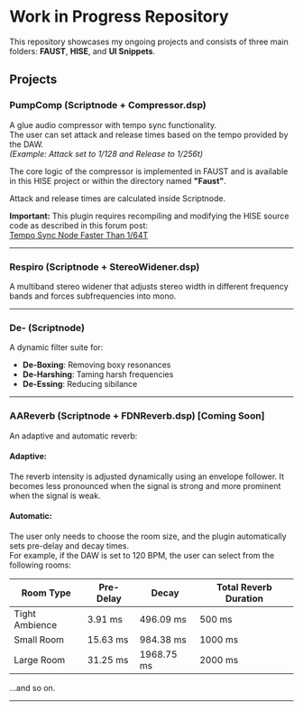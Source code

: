 # Work in Progress Repository

This repository showcases my ongoing projects and consists of three main folders: **FAUST**, **HISE**, and **UI Snippets**.

## Projects

### PumpComp (Scriptnode + Compressor.dsp)
A glue audio compressor with tempo sync functionality.  
The user can set attack and release times based on the tempo provided by the DAW.  
*(Example: Attack set to 1/128 and Release to 1/256t)*  

The core logic of the compressor is implemented in FAUST and is available in this HISE project or within the directory named **"Faust"**.

Attack and release times are calculated inside Scriptnode.  

**Important:** This plugin requires recompiling and modifying the HISE source code as described in this forum post:  
[Tempo Sync Node Faster Than 1/64T](https://forum.hise.audio/topic/10664/tempo_sync-node-faster-than-1-64t)

---

### Respiro (Scriptnode + StereoWidener.dsp)
A multiband stereo widener that adjusts stereo width in different frequency bands and forces subfrequencies into mono.

---

### De- (Scriptnode)
A dynamic filter suite for:  
- **De-Boxing**: Removing boxy resonances  
- **De-Harshing**: Taming harsh frequencies  
- **De-Essing**: Reducing sibilance

---

### AAReverb (Scriptnode + FDNReverb.dsp) [Coming Soon]
An adaptive and automatic reverb:  

#### Adaptive:  
The reverb intensity is adjusted dynamically using an envelope follower. It becomes less pronounced when the signal is strong and more prominent when the signal is weak.

#### Automatic:  
The user only needs to choose the room size, and the plugin automatically sets pre-delay and decay times.  
For example, if the DAW is set to 120 BPM, the user can select from the following rooms:  

| Room Type           | Pre-Delay   | Decay         | Total Reverb Duration |
|---------------------|-------------|---------------|-----------------------|
| Tight Ambience      | 3.91 ms     | 496.09 ms     | 500 ms               |
| Small Room          | 15.63 ms    | 984.38 ms     | 1000 ms              |
| Large Room          | 31.25 ms    | 1968.75 ms    | 2000 ms              |

...and so on.

---
